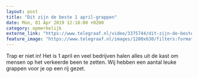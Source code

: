 ```yaml
---
layout: post
title: "Dit zijn de beste 1 april-grappen"
date: Mon, 01 Apr 2019 12:18:00 +0200
category: opmerkelijk
externe_link: "https://www.telegraaf.nl/video/3375744/dit-zijn-de-beste-1-april-grappen"
feature_image: "https://www.telegraaf.nl/images/1200x630/filters:format(jpeg):quality(80)/cdn-kiosk-api.telegraaf.nl/17a46ef4-54a6-11e9-a141-0255c322e81b.jpg"
---
```


<p class="intro">Trap er niet in! Het is 1 april en veel bedrijven halen alles uit de kast om mensen op het verkeerde been te zetten. Wij hebben een aantal leuke grappen voor je op een rij gezet.</p>
